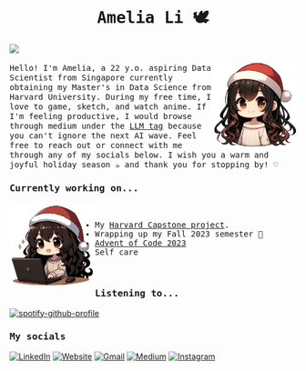 <h1 align="center"><samp>Amelia Li 🕊️</samp></h1>

![](https://komarev.com/ghpvc/?username=amelialwx&color=f0aace&style=for-the-badge) 

<img src="assets/img/christmas1.png" align="right" style="width: 150px; vertical-align: top;">

<p><samp>
Hello! I'm Amelia, a 22 y.o. aspiring Data Scientist from Singapore currently obtaining my Master's in Data Science from Harvard University. During my free time, I love to game, sketch, and watch anime. If I'm feeling productive, I would browse through medium under the <a href="https://medium.com/tag/llm">LLM tag</a> because you can't ignore the next AI wave. Feel free to reach out or connect with me through any of my socials below. I wish you a warm and joyful holiday season ☕ and thank you for stopping by! ♡
</samp></p>

<h3><samp>Currently working on...</samp></h3>

<img src="assets/img/christmas2.png" align="left" style="width: 150px;">
<samp>
  <br>
  <ul>
    <li>My <a href="https://github.com/amelialwx/TNC-Capstone">Harvard Capstone project</a>.</li>
    <li>Wrapping up my Fall 2023 semester 🎉</li>
    <li><a href="https://adventofcode.com/">Advent of Code 2023</a></li>
    <li>Self care</li>
  </ul>
  <br>
</samp>

<h3><samp>Listening to...</samp></h3>

[![spotify-github-profile](https://spotify-github-profile.vercel.app/api/view?uid=iamcryb4by&cover_image=true&theme=novatorem&show_offline=true&background_color=121212&interchange=true&bar_color=53b14f&bar_color_cover=false)](https://github.com/kittinan/spotify-github-profile)

<h3><samp>My socials</samp></h3>

[![LinkedIn](https://img.shields.io/badge/LinkedIn-0077B5?style=for-the-badge&logo=linkedin&logoColor=white)](https://linkedin.com/in/amelialwx)
[![Website](https://img.shields.io/badge/website-000000?style=for-the-badge&logo=About.me&logoColor=white)](https://amelialwx.github.io)
[![Gmail](https://img.shields.io/badge/Gmail-D14836?style=for-the-badge&logo=gmail&logoColor=white)](mailto:weixili@g.harvard.edu)
[![Medium](https://img.shields.io/badge/Medium-12100E?style=for-the-badge&logo=medium&logoColor=white)](https://amelialwx.medium.com)
[![Instagram](https://img.shields.io/badge/Instagram-E4405F?style=for-the-badge&logo=instagram&logoColor=white)](https://instagram.com/dplyrr)
